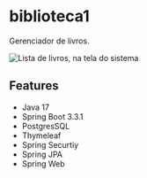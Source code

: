 # biblioteca1

Gerenciador de livros.

![Lista de livros, na tela do sistema](http://diogoregis.com.br/portifolio/img/img_cadBib_books.png)

## Features 

- Java 17
- Spring Boot 3.3.1
- PostgresSQL
- Thymeleaf
- Spring Securtiy
- Spring JPA
- Spring Web

